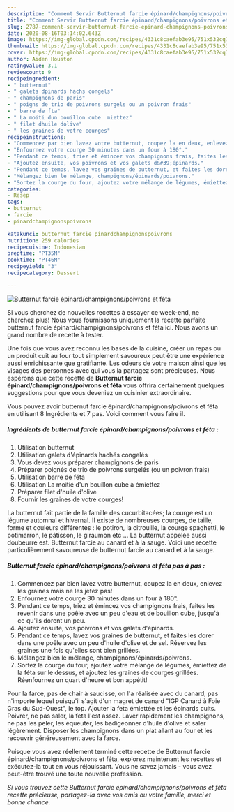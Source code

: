```yaml
---
description: "Comment Servir Butternut farcie épinard/champignons/poivrons et féta"
title: "Comment Servir Butternut farcie épinard/champignons/poivrons et féta"
slug: 2787-comment-servir-butternut-farcie-epinard-champignons-poivrons-et-feta
date: 2020-08-16T03:14:02.643Z
image: https://img-global.cpcdn.com/recipes/4331c8caefab3e95/751x532cq70/butternut-farcie-epinardchampignonspoivrons-et-feta-photo-principale-de-la-recette.jpg
thumbnail: https://img-global.cpcdn.com/recipes/4331c8caefab3e95/751x532cq70/butternut-farcie-epinardchampignonspoivrons-et-feta-photo-principale-de-la-recette.jpg
cover: https://img-global.cpcdn.com/recipes/4331c8caefab3e95/751x532cq70/butternut-farcie-epinardchampignonspoivrons-et-feta-photo-principale-de-la-recette.jpg
author: Aiden Houston
ratingvalue: 3.1
reviewcount: 9
recipeingredient:
- " butternut"
- " galets dpinards hachs congels"
- " champignons de paris"
- " poigns de trio de poivrons surgels ou un poivron frais"
- " barre de fta"
- " La moiti dun bouillon cube  miettez"
- " filet dhuile dolive"
- " les graines de votre courges"
recipeinstructions:
- "Commencez par bien lavez votre butternut, coupez la en deux, enlevez les graines mais ne les jetez pas!"
- "Enfournez votre courge 30 minutes dans un four à 180°."
- "Pendant ce temps, triez et émincez vos champignons frais, faites les revenir dans une poêle avec un peu d&#39;eau et de bouillon cube, jusqu&#39;à ce qu&#39;ils dorent un peu."
- "Ajoutez ensuite, vos poivrons et vos galets d&#39;épinards."
- "Pendant ce temps, lavez vos graines de butternut, et faites les dorer dans une poêle avec un peu d&#39;huile d&#39;olive et de sel. Réservez les graines une fois qu&#39;elles sont bien grillées."
- "Mélangez bien le mélange, champignons/épinards/poivrons."
- "Sortez la courge du four, ajoutez votre mélange de légumes, émiettez de la féta sur le dessus, et ajoutez les graines de courges grillées. Réenfournez un quart d&#39;heure et bon appétit!"
categories:
- Resep
tags:
- butternut
- farcie
- pinardchampignonspoivrons

katakunci: butternut farcie pinardchampignonspoivrons 
nutrition: 259 calories
recipecuisine: Indonesian
preptime: "PT35M"
cooktime: "PT46M"
recipeyield: "3"
recipecategory: Dessert

---
```



![Butternut farcie épinard/champignons/poivrons et féta](https://img-global.cpcdn.com/recipes/4331c8caefab3e95/751x532cq70/butternut-farcie-epinardchampignonspoivrons-et-feta-photo-principale-de-la-recette.jpg)

Si vous cherchez de nouvelles recettes à essayer ce week-end, ne cherchez plus! Nous vous fournissons uniquement la recette parfaite butternut farcie épinard/champignons/poivrons et féta ici. Nous avons un grand nombre de recette à tester.

Une fois que vous avez reconnu les bases de la cuisine, créer un repas ou un produit cuit au four tout simplement savoureux peut être une expérience aussi enrichissante que gratifiante. Les odeurs de votre maison ainsi que les visages des personnes avec qui vous la partagez sont précieuses. Nous espérons que cette recette de <strong> Butternut farcie épinard/champignons/poivrons et féta </strong> vous offrira certainement quelques suggestions pour que vous deveniez un cuisinier extraordinaire.

<!--inarticleads1-->

Vous pouvez avoir butternut farcie épinard/champignons/poivrons et féta en utilisant 8 Ingrédients et 7 pas. Voici comment vous faire il.

##### Ingrédients de butternut farcie épinard/champignons/poivrons et féta :

1. Utilisation  butternut
1. Utilisation  galets d&#39;épinards hachés congelés
1. Vous devez vous préparer  champignons de paris
1. Préparer  poignés de trio de poivrons surgelés (ou un poivron frais)
1. Utilisation  barre de féta
1. Utilisation  La moitié d&#39;un bouillon cube à émiettez
1. Préparer  filet d&#39;huile d&#39;olive
1. Fournir  les graines de votre courges!


La butternut fait partie de la famille des cucurbitacées; la courge est un légume automnal et hivernal. Il existe de nombreuses courges, de taille, forme et couleurs différentes : le potiron, la citrouille, la courge spaghetti, le potimarron, le pâtisson, le giraumon etc … La butternut appelée aussi doubeurre est. Butternut farcie au canard et à la sauge. Voici une recette particulièrement savoureuse de butternut farcie au canard et à la sauge. 

<!--inarticleads2-->

##### Butternut farcie épinard/champignons/poivrons et féta pas à pas :

1. Commencez par bien lavez votre butternut, coupez la en deux, enlevez les graines mais ne les jetez pas!
1. Enfournez votre courge 30 minutes dans un four à 180°.
1. Pendant ce temps, triez et émincez vos champignons frais, faites les revenir dans une poêle avec un peu d&#39;eau et de bouillon cube, jusqu&#39;à ce qu&#39;ils dorent un peu.
1. Ajoutez ensuite, vos poivrons et vos galets d&#39;épinards.
1. Pendant ce temps, lavez vos graines de butternut, et faites les dorer dans une poêle avec un peu d&#39;huile d&#39;olive et de sel. Réservez les graines une fois qu&#39;elles sont bien grillées.
1. Mélangez bien le mélange, champignons/épinards/poivrons.
1. Sortez la courge du four, ajoutez votre mélange de légumes, émiettez de la féta sur le dessus, et ajoutez les graines de courges grillées. Réenfournez un quart d&#39;heure et bon appétit!


Pour la farce, pas de chair à saucisse, on l&#39;a réalisée avec du canard, pas n&#39;importe lequel puisqu&#39;il s&#39;agit d&#39;un magret de canard &#34;IGP Canard à Foie Gras du Sud-Ouest&#34;, le top. Ajouter la feta émiettée et les épinards cuits. Poivrer, ne pas saler, la feta l&#39;est assez. Laver rapidement les champignons, ne pas les peler, les équeuter, les badigeonner d&#39;huile d&#39;olive et saler légèrement. Disposer les champignons dans un plat allant au four et les recouvrir généreusement avec la farce. 

<!--inarticleads1-->

<p>
Puisque vous avez réellement terminé cette recette de Butternut farcie épinard/champignons/poivrons et féta, explorez maintenant les recettes et exécutez-la tout en vous réjouissant. Vous ne savez jamais - vous avez peut-être trouvé une toute nouvelle profession.
</p>

<p>
<i>Si vous trouvez cette Butternut farcie épinard/champignons/poivrons et féta recette précieuse, partagez-la avec vos amis ou votre famille, merci et bonne chance.</i>
</p>
